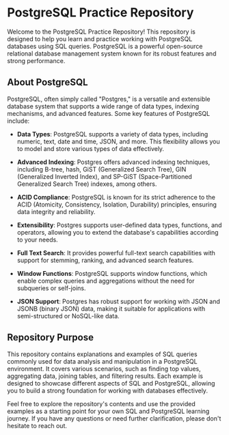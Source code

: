 # PostgreSQL Practice Repository

Welcome to the PostgreSQL Practice Repository! This repository is designed to help you learn and practice working with PostgreSQL databases using SQL queries. PostgreSQL is a powerful open-source relational database management system known for its robust features and strong performance. 

## About PostgreSQL

PostgreSQL, often simply called "Postgres," is a versatile and extensible database system that supports a wide range of data types, indexing mechanisms, and advanced features. Some key features of PostgreSQL include:

- **Data Types**: PostgreSQL supports a variety of data types, including numeric, text, date and time, JSON, and more. This flexibility allows you to model and store various types of data effectively.

- **Advanced Indexing**: Postgres offers advanced indexing techniques, including B-tree, hash, GiST (Generalized Search Tree), GIN (Generalized Inverted Index), and SP-GiST (Space-Partitioned Generalized Search Tree) indexes, among others.

- **ACID Compliance**: PostgreSQL is known for its strict adherence to the ACID (Atomicity, Consistency, Isolation, Durability) principles, ensuring data integrity and reliability.

- **Extensibility**: Postgres supports user-defined data types, functions, and operators, allowing you to extend the database's capabilities according to your needs.

- **Full Text Search**: It provides powerful full-text search capabilities with support for stemming, ranking, and advanced search features.

- **Window Functions**: PostgreSQL supports window functions, which enable complex queries and aggregations without the need for subqueries or self-joins.

- **JSON Support**: Postgres has robust support for working with JSON and JSONB (binary JSON) data, making it suitable for applications with semi-structured or NoSQL-like data.

## Repository Purpose

This repository contains explanations and examples of SQL queries commonly used for data analysis and manipulation in a PostgreSQL environment. It covers various scenarios, such as finding top values, aggregating data, joining tables, and filtering results. Each example is designed to showcase different aspects of SQL and PostgreSQL, allowing you to build a strong foundation for working with databases effectively.

Feel free to explore the repository's contents and use the provided examples as a starting point for your own SQL and PostgreSQL learning journey. If you have any questions or need further clarification, please don't hesitate to reach out.

